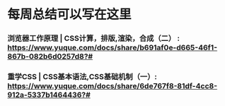 # 每周总结可以写在这里

 ### 浏览器工作原理 | CSS计算，排版,渲染，合成（二） : https://www.yuque.com/docs/share/b691af0e-d665-46f1-867b-082b6d0257d8?#
 
 ### 重学CSS | CSS基本语法,CSS基础机制（一）: https://www.yuque.com/docs/share/6de767f8-81df-4cc8-912a-5337b1464436?#
